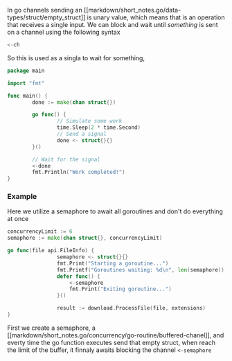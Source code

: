 In go channels sending an [[markdown/short_notes.go/data-types/struct/empty_struct]] is unary value, which means that is an operation that receives a single input.
We can block and wait until _something_ is sent on a channel using the following syntax
```go
<-ch
```
So this is used as a singla to wait for something,
```go
package main

import "fmt"

func main() {
        done := make(chan struct{})

        go func() {
                // Simulate some work
                time.Sleep(2 * time.Second)
                // Send a signal
                done <- struct{}{} 
        }()

        // Wait for the signal
        <-done
        fmt.Println("Work completed!")
}
```
### Example
Here we utilize a semaphore to await all goroutines and don't do everything at once
```go
concurrencyLimit := 6
semaphore := make(chan struct{}, concurrencyLimit)

go func(file api.FileInfo) {
                semaphore <- struct{}{}
                fmt.Print("Starting a goroutine...")
                fmt.Printf("Goroutines waiting: %d\n", len(semaphore))
                defer func() {
                    <-semaphore
                    fmt.Print("Exiting goroutine...")
                }()

                result := download.ProcessFile(file, extensions)
}
```
First we create a semaphore, a [[markdown/short_notes.go/concurrency/go-routine/buffered-chanel]], and everty time the go function executes send that empty struct, when reach the limit of the buffer, it finnaly awaits blocking the channel `<-semaphore`